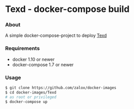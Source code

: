 # Texd - docker-compose build

### About
A simple docker-compose-project to deploy [Texd](https://github.com/TeamTobb/Texd)

### Requirements
 * docker 1.10 or newer
 * docker-compose 1.7 or newer

### Usage
```bash
$ git clone https://github.com/zalox/docker-images
$ cd docker-images/Texd
# as root or privileged 
$ docker-compose up
```
